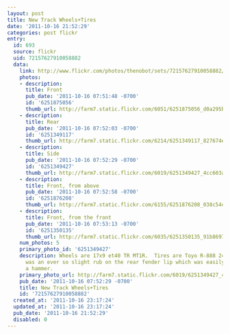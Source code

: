 ```yaml
---
layout: post
title: New Track Wheels+Tires
date: '2011-10-16 21:52:29'
categories: post flickr
entry:
  id: 693
  source: flickr
  uid: 72157627910058882
  data:
    link: http://www.flickr.com/photos/thenobot/sets/72157627910058882/
    photos:
    - description: 
      title: Front
      pub_date: '2011-10-16 07:51:48 -0700'
      id: '6251875056'
      thumb_url: http://farm7.static.flickr.com/6051/6251875056_d0a295be93_s.jpg
    - description: 
      title: Rear
      pub_date: '2011-10-16 07:52:03 -0700'
      id: '6251349117'
      thumb_url: http://farm7.static.flickr.com/6214/6251349117_827674ed1c_s.jpg
    - description: 
      title: Side
      pub_date: '2011-10-16 07:52:29 -0700'
      id: '6251349427'
      thumb_url: http://farm7.static.flickr.com/6019/6251349427_4cc603a328_s.jpg
    - description: 
      title: Front, from above
      pub_date: '2011-10-16 07:52:58 -0700'
      id: '6251876208'
      thumb_url: http://farm7.static.flickr.com/6155/6251876208_038c54c8b4_s.jpg
    - description: 
      title: Front, from the front
      pub_date: '2011-10-16 07:53:13 -0700'
      id: '6251350135'
      thumb_url: http://farm7.static.flickr.com/6035/6251350135_91b8697408_s.jpg
    num_photos: 5
    primary_photo_id: '6251349427'
    description: Wheels are 17x9 et40 TR MT1R.  Tires are Toyo R-888 245/40-17.  There
      was an ever so slight rub on the rear fender lip which was easily remedied with
      a hammer.
    primary_photo_url: http://farm7.static.flickr.com/6019/6251349427_4cc603a328_m.jpg
    pub_date: '2011-10-16 07:52:29 -0700'
    title: New Track Wheels+Tires
    id: '72157627910058882'
  created_at: '2011-10-16 23:17:24'
  updated_at: '2011-10-16 23:17:24'
  pub_date: '2011-10-16 21:52:29'
  disabled: 0
---
```

